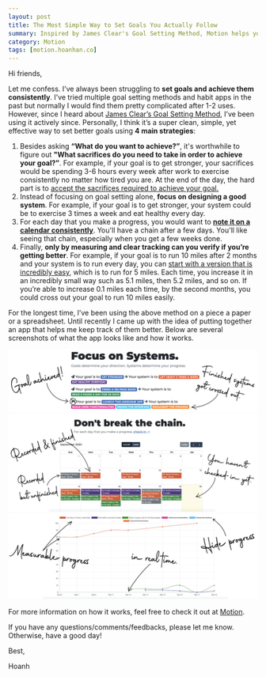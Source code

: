 ```yaml
---
layout: post
title: The Most Simple Way to Set Goals You Actually Follow
summary: Inspired by James Clear's Goal Setting Method, Motion helps you make the progress you were struggling to achieve using 4 main strategies.
category: Motion
tags: [motion.hoanhan.co]
---
```


Hi friends,

Let me confess. I’ve always been struggling to **set goals and achieve them consistently**.
I’ve tried multiple goal setting methods and habit apps in the past but normally I would find them
pretty complicated after 1-2 uses. However, since I heard about [James Clear’s Goal
Setting Method](https://jamesclear.com/goal-setting), I’ve been using it actively since.
Personally, I think it’s a super clean, simple, yet effective way to set better goals using 
**4 main strategies**:

1. Besides asking **“What do you want to achieve?”**, it's worthwhile to figure out **"What sacrifices do you need to take in order to achieve your goal?”**. For example, if your goal is to get stronger, your sacrifices would be spending 3-6 hours every week after work to exercise consistently no matter how tired you are. At the end of the day, the hard part is to [accept the sacrifices required to achieve your goal.](/what-sacrifices-you-need-achive-your-goal)
2. Instead of focusing on goal setting alone, **focus on designing a good system**. For example, if your goal is to get stronger, your system could be to exercise 3 times a week and eat healthy every day. 
3. For each day that you make a progress, you would want to [**note it on a calendar consistently**](/james-clear-on-writing-consistently). You'll have a chain after a few days. You'll like seeing that chain, especially when you get a few weeks done. 
4. Finally, **only by measuring and clear tracking can you verify if you’re getting better**. For example, if your goal is to run 10 miles after 2 months and your system is to run every day, you can [start with a version that is incredibly easy](/2-minute-rule), which is to run for 5 miles. Each time, you increase it in an incredibly small way such as 5.1 miles, then 5.2 miles, and so on. If you’re able to increase 0.1 miles each time, by the second months, you could cross out your goal to run 10 miles easily. 

For the longest time, I’ve been using the above method on a piece a paper or a spreadsheet. Until recently I came up with the idea of putting together an app that helps me keep track of them better. Below are several screenshots of what the app looks like and how it works.

![Focus on systems](/assets/images/motion_focus_on_systems.png)
![Don't break the chain](/assets/images/motion_dont_break_the_chain.png)
![Chartjs](/assets/images/motion_chartjs.png)

For more information on how it works, feel free to check it out at [Motion](http://motion.hoanhan.co).

If you have any questions/comments/feedbacks, please let me know. Otherwise, have a good day!

Best,

Hoanh
